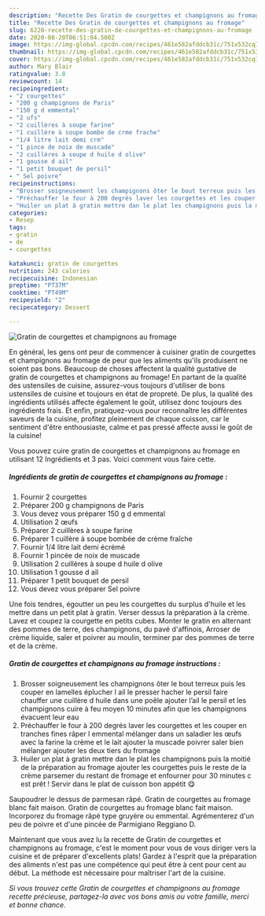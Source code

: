 ```yaml
---
description: "Recette Des Gratin de courgettes et champignons au fromage"
title: "Recette Des Gratin de courgettes et champignons au fromage"
slug: 6220-recette-des-gratin-de-courgettes-et-champignons-au-fromage
date: 2020-08-20T06:51:04.500Z
image: https://img-global.cpcdn.com/recipes/461e582afddcb31c/751x532cq70/gratin-de-courgettes-et-champignons-au-fromage-photo-principale-de-la-recette.jpg
thumbnail: https://img-global.cpcdn.com/recipes/461e582afddcb31c/751x532cq70/gratin-de-courgettes-et-champignons-au-fromage-photo-principale-de-la-recette.jpg
cover: https://img-global.cpcdn.com/recipes/461e582afddcb31c/751x532cq70/gratin-de-courgettes-et-champignons-au-fromage-photo-principale-de-la-recette.jpg
author: Mary Blair
ratingvalue: 3.8
reviewcount: 14
recipeingredient:
- "2 courgettes"
- "200 g champignons de Paris"
- "150 g d emmental"
- "2 ufs"
- "2 cuillères à soupe farine"
- "1 cuillère à soupe bombe de crme frache"
- "1/4 litre lait demi crm"
- "1 pince de noix de muscade"
- "2 cuillères à soupe d huile d olive"
- "1 gousse d ail"
- "1 petit bouquet de persil"
- " Sel poivre"
recipeinstructions:
- "Brosser soigneusement les champignons ôter le bout terreux puis les couper en lamelles éplucher l ail le presser hacher le persil faire chauffer une cuillère d huile dans une poêle ajouter l’ail le persil et les champignons cuire à feu moyen 10 minutes afin que les champignons évacuent leur eau"
- "Préchauffer le four à 200 degrés laver les courgettes et les couper en tranches fines râper l emmental mélanger dans un saladier les œufs avec la farine la crème et le lait ajouter la muscade poivrer saler bien mélanger ajouter les deux tiers du fromage"
- "Huiler un plat à gratin mettre dan le plat les champignons puis la moitié de la préparation au fromage ajouter les courgettes puis le reste de la crème parsemer du restant de fromage et enfourner pour 30 minutes c est prêt ! Servir dans le plat de cuisson bon appétit 😋"
categories:
- Resep
tags:
- gratin
- de
- courgettes

katakunci: gratin de courgettes 
nutrition: 243 calories
recipecuisine: Indonesian
preptime: "PT37M"
cooktime: "PT49M"
recipeyield: "2"
recipecategory: Dessert

---
```



![Gratin de courgettes et champignons au fromage](https://img-global.cpcdn.com/recipes/461e582afddcb31c/751x532cq70/gratin-de-courgettes-et-champignons-au-fromage-photo-principale-de-la-recette.jpg)

En général, les gens ont peur de commencer à cuisiner gratin de courgettes et champignons au fromage de peur que les aliments qu'ils produisent ne soient pas bons. Beaucoup de choses affectent la qualité gustative de gratin de courgettes et champignons au fromage! En partant de la qualité des ustensiles de cuisine, assurez-vous toujours d'utiliser de bons ustensiles de cuisine et toujours en état de propreté. De plus, la qualité des ingrédients utilisés affecte également le goût, utilisez donc toujours des ingrédients frais. Et enfin, pratiquez-vous pour reconnaître les différentes saveurs de la cuisine, profitez pleinement de chaque cuisson, car le sentiment d'être enthousiaste, calme et pas pressé affecte aussi le goût de la cuisine!

<!--inarticleads1-->

Vous pouvez cuire gratin de courgettes et champignons au fromage en utilisant 12 Ingrédients et 3 pas. Voici comment vous faire cette.

##### Ingrédients de gratin de courgettes et champignons au fromage :

1. Fournir 2 courgettes
1. Préparer 200 g champignons de Paris
1. Vous devez vous préparer 150 g d emmental
1. Utilisation 2 œufs
1. Préparer 2 cuillères à soupe farine
1. Préparer 1 cuillère à soupe bombée de crème fraîche
1. Fournir 1/4 litre lait demi écrémé
1. Fournir 1 pincée de noix de muscade
1. Utilisation 2 cuillères à soupe d huile d olive
1. Utilisation 1 gousse d ail
1. Préparer 1 petit bouquet de persil
1. Vous devez vous préparer  Sel poivre


Une fois tendres, égoutter un peu les courgettes du surplus d&#39;huile et les mettre dans un petit plat à gratin. Verser dessus la préparation à la crème. Lavez et coupez la courgette en petits cubes. Monter le gratin en alternant des pommes de terre, des champignons, du pavé d&#39;affinois, Arroser de crème liquide, saler et poivrer au moulin, terminer par des pommes de terre et de la crème. 

<!--inarticleads2-->

##### Gratin de courgettes et champignons au fromage instructions :

1. Brosser soigneusement les champignons ôter le bout terreux puis les couper en lamelles éplucher l ail le presser hacher le persil faire chauffer une cuillère d huile dans une poêle ajouter l’ail le persil et les champignons cuire à feu moyen 10 minutes afin que les champignons évacuent leur eau
1. Préchauffer le four à 200 degrés laver les courgettes et les couper en tranches fines râper l emmental mélanger dans un saladier les œufs avec la farine la crème et le lait ajouter la muscade poivrer saler bien mélanger ajouter les deux tiers du fromage
1. Huiler un plat à gratin mettre dan le plat les champignons puis la moitié de la préparation au fromage ajouter les courgettes puis le reste de la crème parsemer du restant de fromage et enfourner pour 30 minutes c est prêt ! Servir dans le plat de cuisson bon appétit 😋


Saupoudrer le dessus de parmesan râpé. Gratin de courgettes au fromage blanc fait maison. Gratin de courgettes au fromage blanc fait maison. Incorporez du fromage râpé type gruyère ou emmental. Agrémenterez d&#39;un peu de poivre et d&#39;une pincée de Parmigiano Reggiano D. 

<!--inarticleads1-->

<p>
Maintenant que vous avez lu la recette de Gratin de courgettes et champignons au fromage, c'est le moment pour vous de vous diriger vers la cuisine et de préparer d'excellents plats! Gardez à l'esprit que la préparation des aliments n'est pas une compétence qui peut être à cent pour cent au début. La méthode est nécessaire pour maîtriser l'art de la cuisine.
</p>

<p>
<i>Si vous trouvez cette Gratin de courgettes et champignons au fromage recette précieuse, partagez-la avec vos bons amis ou votre famille, merci et bonne chance.</i>
</p>
